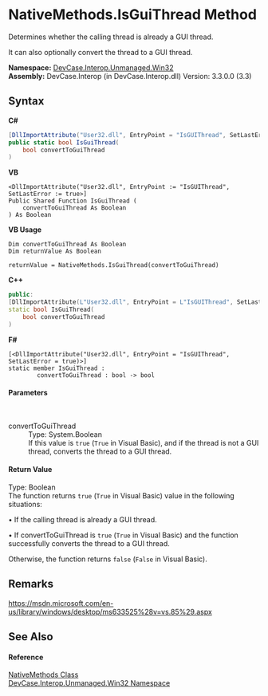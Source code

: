 # NativeMethods.IsGuiThread Method 
 

Determines whether the calling thread is already a GUI thread. 

 It can also optionally convert the thread to a GUI thread.

**Namespace:**&nbsp;<a href="N_DevCase_Interop_Unmanaged_Win32">DevCase.Interop.Unmanaged.Win32</a><br />**Assembly:**&nbsp;DevCase.Interop (in DevCase.Interop.dll) Version: 3.3.0.0 (3.3)

## Syntax

**C#**<br />
``` C#
[DllImportAttribute("User32.dll", EntryPoint = "IsGUIThread", SetLastError = true)]
public static bool IsGuiThread(
	bool convertToGuiThread
)
```

**VB**<br />
``` VB
<DllImportAttribute("User32.dll", EntryPoint := "IsGUIThread", SetLastError := true>]
Public Shared Function IsGuiThread ( 
	convertToGuiThread As Boolean
) As Boolean
```

**VB Usage**<br />
``` VB Usage
Dim convertToGuiThread As Boolean
Dim returnValue As Boolean

returnValue = NativeMethods.IsGuiThread(convertToGuiThread)
```

**C++**<br />
``` C++
public:
[DllImportAttribute(L"User32.dll", EntryPoint = L"IsGUIThread", SetLastError = true)]
static bool IsGuiThread(
	bool convertToGuiThread
)
```

**F#**<br />
``` F#
[<DllImportAttribute("User32.dll", EntryPoint = "IsGUIThread", SetLastError = true)>]
static member IsGuiThread : 
        convertToGuiThread : bool -> bool 

```


#### Parameters
&nbsp;<dl><dt>convertToGuiThread</dt><dd>Type: System.Boolean<br />If this value is `true` (`True` in Visual Basic), and if the thread is not a GUI thread, converts the thread to a GUI thread.</dd></dl>

#### Return Value
Type: Boolean<br />The function returns `true` (`True` in Visual Basic) value in the following situations: 

 • If the calling thread is already a GUI thread. 

 • If convertToGuiThread is `true` (`True` in Visual Basic) and the function successfully converts the thread to a GUI thread. 



 Otherwise, the function returns `false` (`False` in Visual Basic).

## Remarks
<a href="https://msdn.microsoft.com/en-us/library/windows/desktop/ms633525%28v=vs.85%29.aspx" target="_blank">https://msdn.microsoft.com/en-us/library/windows/desktop/ms633525%28v=vs.85%29.aspx</a>

## See Also


#### Reference
<a href="T_DevCase_Interop_Unmanaged_Win32_NativeMethods">NativeMethods Class</a><br /><a href="N_DevCase_Interop_Unmanaged_Win32">DevCase.Interop.Unmanaged.Win32 Namespace</a><br />